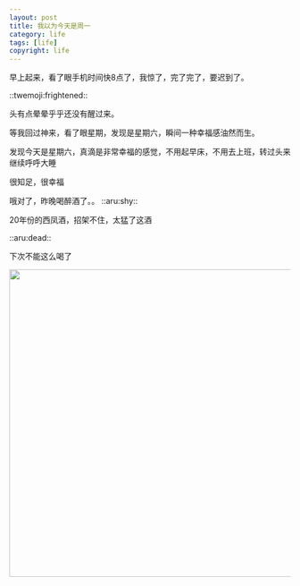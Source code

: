 ```yaml
---
layout: post
title: 我以为今天是周一
category: life
tags: [life]
copyright: life
---
```



早上起来，看了眼手机时间快8点了，我惊了，完了完了，要迟到了。

 ::twemoji:frightened:: 

头有点晕晕乎乎还没有醒过来。

等我回过神来，看了眼星期，发现是星期六，瞬间一种幸福感油然而生。

发现今天是星期六，真滴是非常幸福的感觉，不用起早床，不用去上班，转过头来继续呼呼大睡

很知足，很幸福

哦对了，昨晚喝醉酒了。。 ::aru:shy:: 

20年份的西凤酒，招架不住，太猛了这酒

 ::aru:dead:: 

下次不能这么喝了

<img src="https://niaobulashi.com/usr/uploads/2018/10/69593166.jpg" width="550" align=center />


  [1]: https://niaobulashi.com/usr/uploads/2018/10/69593166.jpg